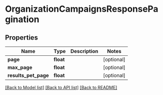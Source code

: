 # OrganizationCampaignsResponsePagination

## Properties
Name | Type | Description | Notes
------------ | ------------- | ------------- | -------------
**page** | **float** |  | [optional] 
**max_page** | **float** |  | [optional] 
**results_pet_page** | **float** |  | [optional] 

[[Back to Model list]](../../README.md#documentation-for-models) [[Back to API list]](../../README.md#documentation-for-api-endpoints) [[Back to README]](../../README.md)

